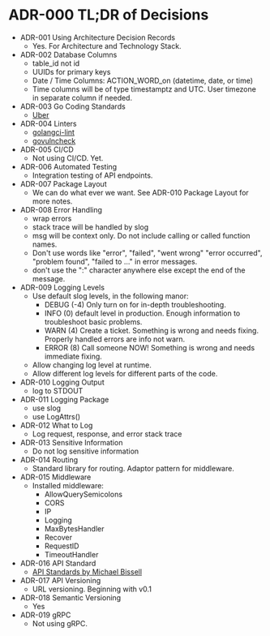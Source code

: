 # ADR-000 TL;DR of Decisions

- ADR-001 Using Architecture Decision Records
  - Yes. For Architecture and Technology Stack.
- ADR-002 Database Columns
  - table_id not id
  - UUIDs for primary keys
  - Date / Time Columns: ACTION_WORD_on (datetime, date, or time)
  - Time columns will be of type timestamptz and UTC. User timezone in separate column if needed.
- ADR-003 Go Coding Standards
  - [Uber](https://github.com/uber-go/guide/blob/master/style.md)
- ADR-004 Linters
  - [golangci-lint](https://golangci-lint.run/)
  - [govulncheck](https://pkg.go.dev/golang.org/x/vuln/cmd/govulncheck) 
- ADR-005 CI/CD
  - Not using CI/CD. Yet.
- ADR-006 Automated Testing
  - Integration testing of API endpoints.
- ADR-007 Package Layout
  - We can do what ever we want. See ADR-010 Package Layout for more notes.
- ADR-008 Error Handling
  - wrap errors
  - stack trace will be handled by slog
  - msg will be context only. Do not include calling or called function names. 
  - Don't use words like "error", "failed", "went wrong" "error occurred", "problem found", "failed to ..." in error messages.
  - don't use the ":" character anywhere else except the end of the message. 
- ADR-009 Logging Levels
  - Use default slog levels, in the following manor:
    - DEBUG (-4) Only turn on for in-depth troubleshooting.
    - INFO (0) default level in production. Enough information to troubleshoot basic problems.
    - WARN (4) Create a ticket. Something is wrong and needs fixing. Properly handled errors are info not warn.
    - ERROR (8) Call someone NOW! Something is wrong and needs immediate fixing.
  - Allow changing log level at runtime.
  - Allow different log levels for different parts of the code.
- ADR-010 Logging Output
  - log to STDOUT
- ADR-011 Logging Package
  - use slog
  - use LogAttrs()
- ADR-012 What to Log
  - Log request, response, and error stack trace
- ADR-013 Sensitive Information
  - Do not log sensitive information
- ADR-014 Routing
  - Standard library for routing. Adaptor pattern for middleware.
- ADR-015 Middleware
  - Installed middleware:
    - AllowQuerySemicolons
    - CORS
    - IP
    - Logging
    - MaxBytesHandler 
    - Recover
    - RequestID
    - TimeoutHandler
- ADR-016 API Standard
  - [API Standards by Michael Bissell](https://www.michaelbissell.com/2d5a25c0-8d0c-11ed-b6fc-b5eee5a22130/API-Standards)
- ADR-017 API Versioning
  - URL versioning. Beginning with v0.1
- ADR-018 Semantic Versioning
  - Yes
- ADR-019 gRPC
  - Not using gRPC.  